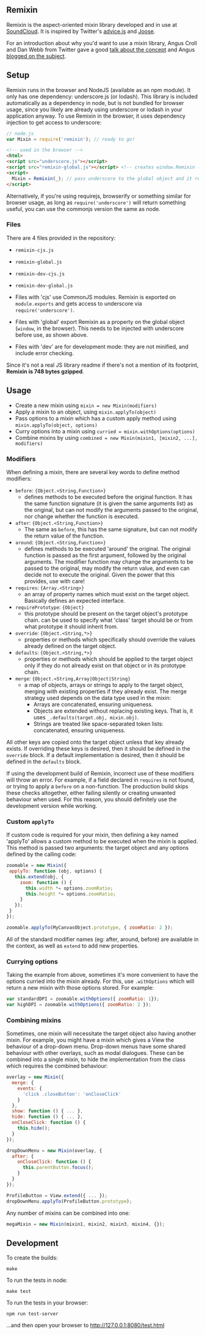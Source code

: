 ## Remixin

Remixin is the aspect-oriented mixin library developed and in use at [SoundCloud][soundcloud]. It is inspired by Twitter's [advice.js][advice] and [Joose][joose].

For an introduction about why you'd want to use a mixin library, Angus Croll and Dan Webb from Twitter gave a good [talk about the concept][slides] and Angus [blogged on the subject][blog].

## Setup

Remixin runs in the browser and NodeJS (available as an npm module). It only has one dependency: underscore.js (or lodash). This library is included automatically as a dependency in node, but is not bundled for browser usage, since you likely are already using underscore or lodash in your application anyway. To use Remixin in the browser, it uses dependency injection to get access to underscore:

```javascript
// node.js
var Mixin = require('remixin'); // ready to go!
```

```html
<!-- used in the browser -->
<html>
<script src="underscore.js"></script>
<script src="remixin-global.js"></script> <!-- creates window.Remixin -->
<script>
  Mixin = Remixin(_); // pass underscore to the global object and it returns the class ready to go.
</script>
```

Alternatively, if you're using requirejs, browserify or something similar for browser usage, as long as `require('underscore')` will return something useful, you can use the commonjs version the same as node.

### Files

There are 4 files provided in the repository:

- `remixin-cjs.js`
- `remixin-global.js`
- `remixin-dev-cjs.js`
- `remixin-dev-global.js`

- Files with 'cjs' use CommonJS modules. Remixin is exported on `module.exports` and gets access to underscore via `require('underscore')`.
- Files with 'global' export Remixin as a property on the global object (`window`, in the browser). This needs to be injected with underscore before use, as shown above.
- Files with 'dev' are for development mode: they are not minified, and include error checking.

Since it's not a real JS library readme if there's not a mention of its footprint, **Remixin is 748 bytes gzipped**.

## Usage

- Create a new mixin using `mixin = new Mixin(modifiers)`
- Apply a mixin to an object, using `mixin.applyTo(object)`
- Pass options to a mixin which has a custom apply method using `mixin.applyTo(object, options)`
- Curry options into a mixin using `curried = mixin.withOptions(options)`
- Combine mixins by using `combined = new Mixin(mixin1, [mixin2, ...], modifiers)`

### Modifiers

When defining a mixin, there are several key words to define method modifiers:

- `before`: `{Object.<String,Function>}`
  - defines methods to be executed before the original function. It has the same function signature (it is given the
    same arguments list) as the original, but can not modify the arguments passed to the original, nor change whether
    the function is executed.
- `after`: `{Object.<String,Function>}`
  - The same as `before`, this has the same signature, but can not modify the return value of the function.
- `around`: `{Object.<String,Function>}`
  - defines methods to be executed 'around' the original. The original function is passed as the first argument,
    followed by the original arguments. The modifier function may change the arguments to be passed to the original,
    may modify the return value, and even can decide not to execute the original. Given the power that this provides,
    use with care!
- `requires`: `{Array.<String>}`
  - an array of property names which must exist on the target object. Basically defines an expected interface.
- `requirePrototype`: `{Object}`
  - this prototype should be present on the target object's prototype chain. can be used to specify what 'class'
    target should be or from what prototype it should inherit from.
- `override`: `{Object.<String,*>}`
  - properties or methods which specifically should override the values already defined on the target object.
- `defaults`: `{Object.<String,*>}`
  - properties or methods which should be applied to the target object only if they do not already exist on that
    object or in its prototype chain.
- `merge`: `{Object.<String,Array|Object|String}`
  - a map of objects, arrays or strings to apply to the target object, merging with existing properties if they already
    exist. The merge strategy used depends on the data type used in the mixin:
    - Arrays are concatenated, ensuring uniqueness.
    - Objects are extended without replacing existing keys. That is, it uses `_.defaults(target.obj, mixin.obj)`.
    - Strings are treated like space-separated token lists: concatenated, ensuring uniqueness.

All other keys are copied onto the target object unless that key already exists. If overriding these keys is desired,
then it should be defined in the `override` block. If a default implementation is desired, then it should be defined in
the `defaults` block.

If using the development build of Remixin, incorrect use of these modifiers will throw an error. For example, if a
field declared in `requires` is not found, or trying to apply a `before` on a non-function. The production build skips
these checks altogether, either failing silently or creating unwanted behaviour when used. For this reason, you should
definitely use the development version while working.

### Custom `applyTo`

If custom code is required for your mixin, then defining a key named 'applyTo' allows a custom method to be executed
when the mixin is applied. This method is passed two arguments: the target object and any options defined by the
calling code:

```javascript
zoomable = new Mixin({
 applyTo: function (obj, options) {
   this.extend(obj, {
     zoom: function () {
       this.width *= options.zoomRatio;
       this.height *= options.zoomRatio;
     }
   });
 }
});

zoomable.applyTo(MyCanvasObject.prototype, { zoomRatio: 2 });
```

All of the standard modifier names (eg: after, around, before) are available in the context, as well as `extend` to add
new properties.

### Currying options

Taking the example from above, sometimes it's more convenient to have the options curried into the mixin already. For
this, use `.withOptions` which will return a new mixin with those options stored. For example:

```js
var standardDPI = zoomable.withOptions({ zoomRatio: 1});
var highDPI = zoomable.withOptions({ zoomRatio: 2 });
```

### Combining mixins

Sometimes, one mixin will necessitate the target object also having another mixin. For example, you might have a mixin
which gives a View the behaviour of a drop-down menu. Drop-down menus have some shared behaviour with other overlays,
such as modal dialogues. These can be combined into a single mixin, to hide the implementation from the class which
requires the combined behaviour:

```javascript
overlay = new Mixin({
  merge: {
    events: {
      'click .closeButton': 'onCloseClick'
    }
  },
  show: function () { ... },
  hide: function () { ... },
  onCloseClick: function () {
    this.hide();
  }
});

dropDownMenu = new Mixin(overlay, {
  after: {
    onCloseClick: function () {
      this.parentButton.focus();
    }
  }
});

ProfileButton = View.extend({ ... });
dropDownMenu.applyTo(ProfileButton.prototype);
```

Any number of mixins can be combined into one:

```javascript
megaMixin = new Mixin(mixin1, mixin2, mixin3, mixin4, {});
```

## Development

To create the builds:

```shell
make
```

To run the tests in node:

```shell
make test
```

To run the tests in your browser:

```shell
npm run test-server
```

...and then open your browser to http://127.0.0.1:8080/test.html

[advice]: https://github.com/flightjs/flight/blob/master/lib/advice.js
[blog]: https://javascriptweblog.wordpress.com/2011/05/31/a-fresh-look-at-javascript-mixins/
[joose]: http://joose.it/
[slides]: https://speakerdeck.com/anguscroll/how-we-learned-to-stop-worrying-and-love-javascript
[soundcloud]: https://soundcloud.com
